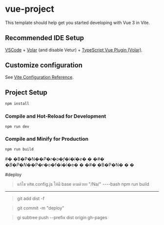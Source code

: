 # vue-project

This template should help get you started developing with Vue 3 in Vite.

## Recommended IDE Setup

[VSCode](https://code.visualstudio.com/) + [Volar](https://marketplace.visualstudio.com/items?itemName=Vue.volar) (and disable Vetur) + [TypeScript Vue Plugin (Volar)](https://marketplace.visualstudio.com/items?itemName=Vue.vscode-typescript-vue-plugin).

## Customize configuration

See [Vite Configuration Reference](https://vitejs.dev/config/).

## Project Setup

```sh
npm install
```

### Compile and Hot-Reload for Development

```sh
npm run dev
```

### Compile and Minify for Production

```sh
npm run build
```
#� �B�P�N�_�P�r�o�f�i�l�e�
�
�#� �B�P�N�_�P�r�o�f�i�l�e�
�
�#� �B�P�N�
�
�


#deploy

> แก้ไข vite.config.js ให้มี base ตามด้วยย "/Na/"
----bash
npm run build
----

> git add dist -f

> git commit -m "deploy"

> gi subtree push --prefix dist origin gh-pages
